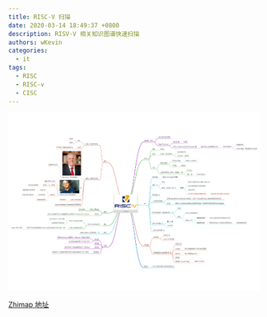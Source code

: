 ```yaml
---
title: RISC-V 扫描
date: 2020-03-14 18:49:37 +0800
description: RISV-V 相关知识图谱快速扫描
authors: wKevin
categories:
  - it
tags:
  - RISC
  - RISC-v
  - CISC
---
```


![](./images/1584182912566.png)

[Zhimap 地址](https://zhimap.com/m/WrrGRqFn)
